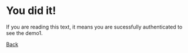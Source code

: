 You did it!
===========

If you are reading this text, it means you are sucessfully authenticated
to see the demo1.

[Back](/)
